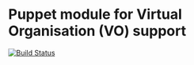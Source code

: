 Puppet module for Virtual Organisation (VO) support
===================================================
[![Build Status](https://travis-ci.org/HEP-Puppet/puppet-vosupport.png)](https://travis-ci.org/HEP-Puppet/puppet-vosupport)
